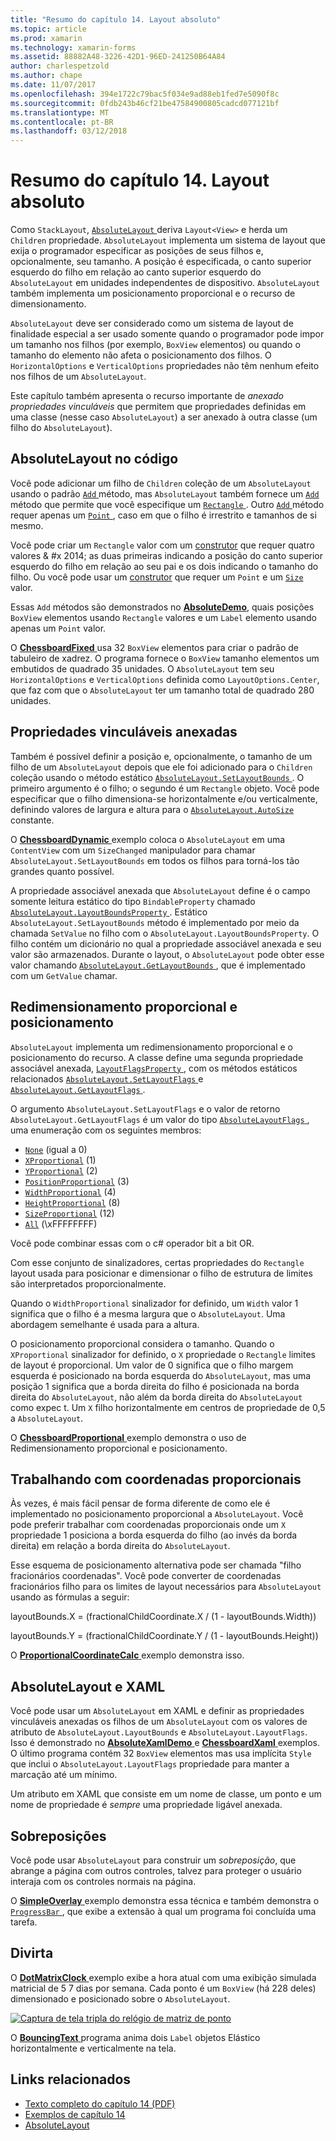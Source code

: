 ```yaml
---
title: "Resumo do capítulo 14. Layout absoluto"
ms.topic: article
ms.prod: xamarin
ms.technology: xamarin-forms
ms.assetid: 88882A48-3226-42D1-96ED-241250B64A84
author: charlespetzold
ms.author: chape
ms.date: 11/07/2017
ms.openlocfilehash: 394e1722c79bac5f034e9ad88eb1fed7e5090f8c
ms.sourcegitcommit: 0fdb243b46cf21be47584900805cadcd077121bf
ms.translationtype: MT
ms.contentlocale: pt-BR
ms.lasthandoff: 03/12/2018
---
```

# <a name="summary-of-chapter-14-absolute-layout"></a>Resumo do capítulo 14. Layout absoluto

Como `StackLayout`, [ `AbsoluteLayout` ](https://developer.xamarin.com/api/type/Xamarin.Forms.AbsoluteLayout/) deriva `Layout<View>` e herda um `Children` propriedade. `AbsoluteLayout` implementa um sistema de layout que exija o programador especificar as posições de seus filhos e, opcionalmente, seu tamanho. A posição é especificada, o canto superior esquerdo do filho em relação ao canto superior esquerdo do `AbsoluteLayout` em unidades independentes de dispositivo. `AbsoluteLayout` também implementa um posicionamento proporcional e o recurso de dimensionamento.

`AbsoluteLayout` deve ser considerado como um sistema de layout de finalidade especial a ser usado somente quando o programador pode impor um tamanho nos filhos (por exemplo, `BoxView` elementos) ou quando o tamanho do elemento não afeta o posicionamento dos filhos. O `HorizontalOptions` e `VerticalOptions` propriedades não têm nenhum efeito nos filhos de um `AbsoluteLayout`.

Este capítulo também apresenta o recurso importante de *anexado propriedades vinculáveis* que permitem que propriedades definidas em uma classe (nesse caso `AbsoluteLayout`) a ser anexado à outra classe (um filho do `AbsoluteLayout`).

## <a name="absolutelayout-in-code"></a>AbsoluteLayout no código

Você pode adicionar um filho de `Children` coleção de um `AbsoluteLayout` usando o padrão [ `Add` ](https://developer.xamarin.com/api/member/System.Collections.Generic.ICollection%3CT%3E.Add/p/T/) método, mas `AbsoluteLayout` também fornece um [ `Add` ](https://developer.xamarin.com/api/member/Xamarin.Forms.AbsoluteLayout+IAbsoluteList%3CT%3E.Add/p/Xamarin.Forms.View/Xamarin.Forms.Rectangle/Xamarin.Forms.AbsoluteLayoutFlags/) método que permite que você especifique um [ `Rectangle` ](https://developer.xamarin.com/api/type/Xamarin.Forms.Rectangle/). Outro [ `Add` ](https://developer.xamarin.com/api/member/Xamarin.Forms.AbsoluteLayout+IAbsoluteList%3CT%3E.Add/p/Xamarin.Forms.View/Xamarin.Forms.Point/) método requer apenas um [ `Point` ](https://developer.xamarin.com/api/type/Xamarin.Forms.Point/), caso em que o filho é irrestrito e tamanhos de si mesmo.

Você pode criar um `Rectangle` valor com um [construtor](https://developer.xamarin.com/api/constructor/Xamarin.Forms.Rectangle.Rectangle/p/System.Double/System.Double/System.Double/System.Double/) que requer quatro valores & #x 2014; as duas primeiras indicando a posição do canto superior esquerdo do filho em relação ao seu pai e os dois indicando o tamanho do filho. Ou você pode usar um [construtor](https://developer.xamarin.com/api/constructor/Xamarin.Forms.Rectangle.Rectangle/p/Xamarin.Forms.Point/Xamarin.Forms.Size/) que requer um `Point` e um [ `Size` ](https://developer.xamarin.com/api/type/Xamarin.Forms.Size/) valor.

Essas `Add` métodos são demonstrados no [ **AbsoluteDemo**](https://github.com/xamarin/xamarin-forms-book-samples/tree/master/Chapter14/AbsoluteDemo), quais posições `BoxView` elementos usando `Rectangle` valores e um `Label` elemento usando apenas um `Point` valor.

O [ **ChessboardFixed** ](https://github.com/xamarin/xamarin-forms-book-samples/tree/master/Chapter14/ChessboardFixed) usa 32 `BoxView` elementos para criar o padrão de tabuleiro de xadrez. O programa fornece o `BoxView` tamanho elementos um embutidos de quadrado 35 unidades. O `AbsoluteLayout` tem seu `HorizontalOptions` e `VerticalOptions` definida como `LayoutOptions.Center`, que faz com que o `AbsoluteLayout` ter um tamanho total de quadrado 280 unidades.

## <a name="attached-bindable-properties"></a>Propriedades vinculáveis anexadas

Também é possível definir a posição e, opcionalmente, o tamanho de um filho de um `AbsoluteLayout` depois que ele foi adicionado para o `Children` coleção usando o método estático [ `AbsoluteLayout.SetLayoutBounds` ](https://developer.xamarin.com/api/member/Xamarin.Forms.AbsoluteLayout.SetLayoutBounds/p/Xamarin.Forms.BindableObject/Xamarin.Forms.Rectangle/). O primeiro argumento é o filho; o segundo é um `Rectangle` objeto. Você pode especificar que o filho dimensiona-se horizontalmente e/ou verticalmente, definindo valores de largura e altura para o [ `AbsoluteLayout.AutoSize` ](https://developer.xamarin.com/api/property/Xamarin.Forms.AbsoluteLayout.AutoSize/) constante.

O [ **ChessboardDynamic** ](https://github.com/xamarin/xamarin-forms-book-samples/tree/master/Chapter14/ChessboardDynamic) exemplo coloca o `AbsoluteLayout` em uma `ContentView` com um `SizeChanged` manipulador para chamar `AbsoluteLayout.SetLayoutBounds` em todos os filhos para torná-los tão grandes quanto possível.  

A propriedade associável anexada que `AbsoluteLayout` define é o campo somente leitura estático do tipo `BindableProperty` chamado [ `AbsoluteLayout.LayoutBoundsProperty` ](https://developer.xamarin.com/api/field/Xamarin.Forms.AbsoluteLayout.LayoutBoundsProperty/). Estático `AbsoluteLayout.SetLayoutBounds` método é implementado por meio da chamada `SetValue` no filho com o `AbsoluteLayout.LayoutBoundsProperty`. O filho contém um dicionário no qual a propriedade associável anexada e seu valor são armazenados. Durante o layout, o `AbsoluteLayout` pode obter esse valor chamando [ `AbsoluteLayout.GetLayoutBounds` ](https://developer.xamarin.com/api/member/Xamarin.Forms.AbsoluteLayout.GetLayoutBounds/p/Xamarin.Forms.BindableObject/), que é implementado com um `GetValue` chamar.

## <a name="proportional-sizing-and-positioning"></a>Redimensionamento proporcional e posicionamento

`AbsoluteLayout` implementa um redimensionamento proporcional e o posicionamento do recurso. A classe define uma segunda propriedade associável anexada, [ `LayoutFlagsProperty` ](https://developer.xamarin.com/api/field/Xamarin.Forms.AbsoluteLayout.LayoutFlagsProperty/), com os métodos estáticos relacionados [ `AbsoluteLayout.SetLayoutFlags` ](https://developer.xamarin.com/api/member/Xamarin.Forms.AbsoluteLayout.SetLayoutFlags/p/Xamarin.Forms.BindableObject/Xamarin.Forms.AbsoluteLayoutFlags/) e [ `AbsoluteLayout.GetLayoutFlags` ](https://developer.xamarin.com/api/member/Xamarin.Forms.AbsoluteLayout.GetLayoutFlags/p/Xamarin.Forms.BindableObject/).

O argumento `AbsoluteLayout.SetLayoutFlags` e o valor de retorno `AbsoluteLayout.GetLayoutFlags` é um valor do tipo [ `AbsoluteLayoutFlags` ](https://developer.xamarin.com/api/type/Xamarin.Forms.AbsoluteLayoutFlags/), uma enumeração com os seguintes membros:

- [`None`](https://developer.xamarin.com/api/field/Xamarin.Forms.AbsoluteLayoutFlags.None/) (igual a 0)
- [`XProportional`](https://developer.xamarin.com/api/field/Xamarin.Forms.AbsoluteLayoutFlags.XProportional/) (1)
- [`YProportional`](https://developer.xamarin.com/api/field/Xamarin.Forms.AbsoluteLayoutFlags.YProportional/) (2)
- [`PositionProportional`](https://developer.xamarin.com/api/field/Xamarin.Forms.AbsoluteLayoutFlags.PositionProportional/) (3)
- [`WidthProportional`](https://developer.xamarin.com/api/field/Xamarin.Forms.AbsoluteLayoutFlags.WidthProportional/) (4)
- [`HeightProportional`](https://developer.xamarin.com/api/field/Xamarin.Forms.AbsoluteLayoutFlags.HeightProportional/) (8)
- [`SizeProportional`](https://developer.xamarin.com/api/field/Xamarin.Forms.AbsoluteLayoutFlags.SizeProportional/) (12)
- [`All`](https://developer.xamarin.com/api/field/Xamarin.Forms.AbsoluteLayoutFlags.All/) (\xFFFFFFFF)

Você pode combinar essas com o c# operador bit a bit OR.

Com esse conjunto de sinalizadores, certas propriedades do `Rectangle` layout usada para posicionar e dimensionar o filho de estrutura de limites são interpretados proporcionalmente.

Quando o `WidthProportional` sinalizador for definido, um `Width` valor 1 significa que o filho é a mesma largura que o `AbsoluteLayout`. Uma abordagem semelhante é usada para a altura.

O posicionamento proporcional considera o tamanho. Quando o `XProportional` sinalizador for definido, o `X` propriedade o `Rectangle` limites de layout é proporcional. Um valor de 0 significa que o filho margem esquerda é posicionado na borda esquerda do `AbsoluteLayout`, mas uma posição 1 significa que a borda direita do filho é posicionada na borda direita do `AbsoluteLayout`, não além da borda direita do `AbsoluteLayout` como expec t. Um `X` filho horizontalmente em centros de propriedade de 0,5 a `AbsoluteLayout`.

O [ **ChessboardProportional** ](https://github.com/xamarin/xamarin-forms-book-samples/tree/master/Chapter14/ChessboardProportional) exemplo demonstra o uso de Redimensionamento proporcional e posicionamento.

## <a name="working-with-proportional-coordinates"></a>Trabalhando com coordenadas proporcionais

Às vezes, é mais fácil pensar de forma diferente de como ele é implementado no posicionamento proporcional a `AbsoluteLayout`. Você pode preferir trabalhar com coordenadas proporcionais onde um `X` propriedade 1 posiciona a borda esquerda do filho (ao invés da borda direita) em relação a borda direita do `AbsoluteLayout`.

Esse esquema de posicionamento alternativa pode ser chamada "filho fracionários coordenadas". Você pode converter de coordenadas fracionários filho para os limites de layout necessários para `AbsoluteLayout` usando as fórmulas a seguir:

layoutBounds.X = (fractionalChildCoordinate.X / (1 - layoutBounds.Width))

layoutBounds.Y = (fractionalChildCoordinate.Y / (1 - layoutBounds.Height))

O [ **ProportionalCoordinateCalc** ](https://github.com/xamarin/xamarin-forms-book-samples/tree/master/Chapter14/PropCoordCalc) exemplo demonstra isso.

## <a name="absolutelayout-and-xaml"></a>AbsoluteLayout e XAML

Você pode usar um `AbsoluteLayout` em XAML e definir as propriedades vinculáveis anexadas os filhos de um `AbsoluteLayout` com os valores de atributo de `AbsoluteLayout.LayoutBounds` e `AbsoluteLayout.LayoutFlags`. Isso é demonstrado no [ **AbsoluteXamlDemo** ](https://github.com/xamarin/xamarin-forms-book-samples/tree/master/Chapter14/AbsoluteXamlDemo) e [ **ChessboardXaml** ](https://github.com/xamarin/xamarin-forms-book-samples/tree/master/Chapter14/ChessboardXaml) exemplos. O último programa contém 32 `BoxView` elementos mas usa implícita `Style` que inclui o `AbsoluteLayout.LayoutFlags` propriedade para manter a marcação até um mínimo.

Um atributo em XAML que consiste em um nome de classe, um ponto e um nome de propriedade é *sempre* uma propriedade ligável anexada.

## <a name="overlays"></a>Sobreposições

Você pode usar `AbsoluteLayout` para construir um *sobreposição*, que abrange a página com outros controles, talvez para proteger o usuário interaja com os controles normais na página. 

O [ **SimpleOverlay** ](https://github.com/xamarin/xamarin-forms-book-samples/tree/master/Chapter14/SimpleOverlay) exemplo demonstra essa técnica e também demonstra o [ `ProgressBar` ](https://developer.xamarin.com/api/type/Xamarin.Forms.ProgressBar/), que exibe a extensão à qual um programa foi concluída uma tarefa.

## <a name="some-fun"></a>Divirta

O [ **DotMatrixClock** ](https://github.com/xamarin/xamarin-forms-book-samples/tree/master/Chapter14/DotMatrixClock) exemplo exibe a hora atual com uma exibição simulada matricial de 5 7 dias por semana. Cada ponto é um `BoxView` (há 228 deles) dimensionado e posicionado sobre o `AbsoluteLayout`.

[![Captura de tela tripla do relógio de matriz de ponto](images/ch14fg08-small.png "matricial relógio")](images/ch14fg08-large.png#lightbox "matricial relógio")

O [ **BouncingText** ](https://github.com/xamarin/xamarin-forms-book-samples/tree/master/Chapter14/BouncingText) programa anima dois `Label` objetos Elástico horizontalmente e verticalmente na tela.



## <a name="related-links"></a>Links relacionados

- [Texto completo do capítulo 14 (PDF)](https://download.xamarin.com/developer/xamarin-forms-book/XamarinFormsBook-Ch14-Apr2016.pdf)
- [Exemplos de capítulo 14](https://github.com/xamarin/xamarin-forms-book-samples/tree/master/Chapter14)
- [AbsoluteLayout](~/xamarin-forms/user-interface/layouts/absolute-layout.md)
